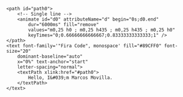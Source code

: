 <svg xmlns="http://www.w3.org/2000/svg"
    xmlns:xlink="http://www.w3.org/1999/xlink"
    viewBox="0 0 435 50"
    style="background-color: #00000000;"
    width="435px" height="50px">

    <path id="path0">
        <!-- Single line -->
        <animate id="d0" attributeName="d" begin="0s;d0.end"
            dur="6000ms" fill="remove"
            values="m0,25 h0 ; m0,25 h435 ; m0,25 h435 ; m0,25 h0"
            keyTimes="0;0.66666666666667;0.83333333333333;1" />
    </path>
    <text font-family='"Fira Code", monospace' fill="#89CFF0" font-size="20"
        dominant-baseline="auto"
        x="0%" text-anchor="start"
        letter-spacing="normal">
        <textPath xlink:href="#path0">
            Hello, I&#039;m Marcos Movilla.
        </textPath>
    </text>
</svg>

